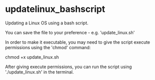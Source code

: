 # updatelinux_bashscript
Updating a Linux OS using a bash script. 

You can save the file to your preference - e.g. 'update_linux.sh'

In order to make it executable, you may need to give the script execute permissions using the 'chmod' command: 

chmod +x update_linux.sh

After giving execute permissions, you can run the script using './update_linux.sh' in the terminal.

